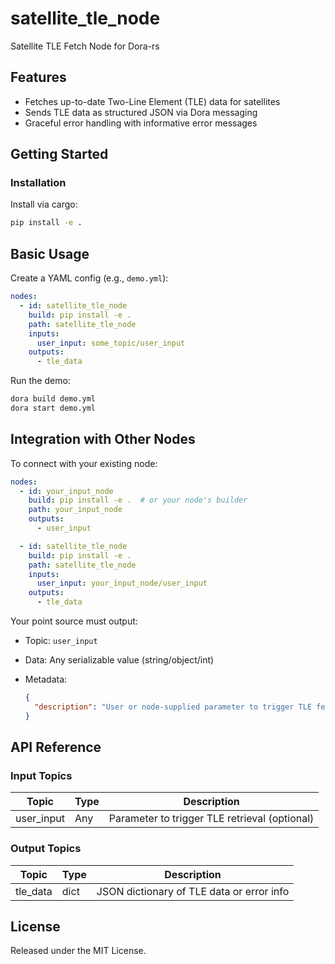 # satellite_tle_node

Satellite TLE Fetch Node for Dora-rs

## Features
- Fetches up-to-date Two-Line Element (TLE) data for satellites
- Sends TLE data as structured JSON via Dora messaging
- Graceful error handling with informative error messages

## Getting Started

### Installation
Install via cargo:
```bash
pip install -e .
```

## Basic Usage

Create a YAML config (e.g., `demo.yml`):

```yaml
nodes:
  - id: satellite_tle_node
    build: pip install -e .
    path: satellite_tle_node
    inputs:
      user_input: some_topic/user_input
    outputs:
      - tle_data
```

Run the demo:

```bash
dora build demo.yml
dora start demo.yml
```


## Integration with Other Nodes

To connect with your existing node:

```yaml
nodes:
  - id: your_input_node
    build: pip install -e .  # or your node's builder
    path: your_input_node
    outputs:
      - user_input

  - id: satellite_tle_node
    build: pip install -e .
    path: satellite_tle_node
    inputs:
      user_input: your_input_node/user_input
    outputs:
      - tle_data
```

Your point source must output:

* Topic: `user_input`
* Data: Any serializable value (string/object/int)
* Metadata:

  ```json
  {
    "description": "User or node-supplied parameter to trigger TLE fetch"
  }
  ```

## API Reference

### Input Topics

| Topic         | Type          | Description                                  |
| -------------| ------------- | ---------------------------------------------|
| user_input   | Any           | Parameter to trigger TLE retrieval (optional) |

### Output Topics

| Topic     | Type   | Description                                |
|-----------|--------|--------------------------------------------|
| tle_data  | dict   | JSON dictionary of TLE data or error info   |


## License

Released under the MIT License.
